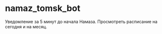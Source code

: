 # namaz_tomsk_bot
Уведомление за 5 минут до начала Намаза. Просмотреть расписание на сегодня и на месяц.
